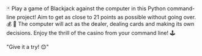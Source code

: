 🃏 Play a game of Blackjack against the computer in this Python command-line project! Aim to get as close to 21 points as possible without going over. 💰
🎲 The computer will act as the dealer, dealing cards and making its own decisions. Enjoy the thrill of the casino from your command line! 🕹️

"Give it a try! 😊"
